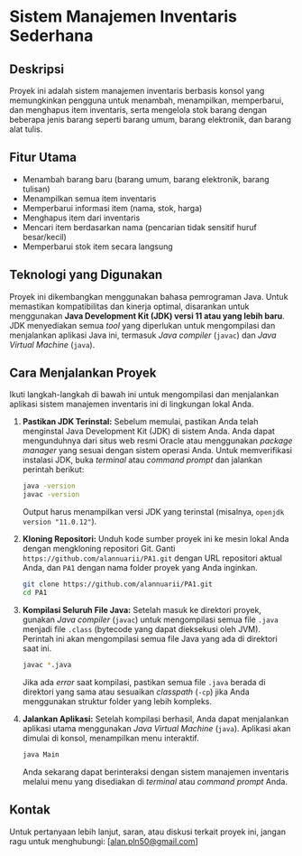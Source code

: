 # Sistem Manajemen Inventaris Sederhana

## Deskripsi
Proyek ini adalah sistem manajemen inventaris berbasis konsol yang memungkinkan pengguna untuk menambah, menampilkan, memperbarui, dan menghapus item inventaris, serta mengelola stok barang dengan beberapa jenis barang seperti barang umum, barang elektronik, dan barang alat tulis.

## Fitur Utama
- Menambah barang baru (barang umum, barang elektronik, barang tulisan)
- Menampilkan semua item inventaris
- Memperbarui informasi item (nama, stok, harga)
- Menghapus item dari inventaris
- Mencari item berdasarkan nama (pencarian tidak sensitif huruf besar/kecil)
- Memperbarui stok item secara langsung

## Teknologi yang Digunakan
Proyek ini dikembangkan menggunakan bahasa pemrograman Java. Untuk memastikan kompatibilitas dan kinerja optimal, disarankan untuk menggunakan **Java Development Kit (JDK) versi 11 atau yang lebih baru**. JDK menyediakan semua *tool* yang diperlukan untuk mengompilasi dan menjalankan aplikasi Java ini, termasuk *Java compiler* (`javac`) dan *Java Virtual Machine* (`java`).

## Cara Menjalankan Proyek
Ikuti langkah-langkah di bawah ini untuk mengompilasi dan menjalankan aplikasi sistem manajemen inventaris ini di lingkungan lokal Anda.

1.  **Pastikan JDK Terinstal:**
    Sebelum memulai, pastikan Anda telah menginstal Java Development Kit (JDK) di sistem Anda. Anda dapat mengunduhnya dari situs web resmi Oracle atau menggunakan *package manager* yang sesuai dengan sistem operasi Anda.
    Untuk memverifikasi instalasi JDK, buka *terminal* atau *command prompt* dan jalankan perintah berikut:
    ```bash
    java -version
    javac -version
    ```
    Output harus menampilkan versi JDK yang terinstal (misalnya, `openjdk version "11.0.12"`).

2.  **Kloning Repositori:**
    Unduh kode sumber proyek ini ke mesin lokal Anda dengan mengkloning repositori Git. Ganti `https://github.com/alannuarii/PA1.git` dengan URL repositori aktual Anda, dan `PA1` dengan nama folder proyek yang Anda inginkan.
    ```bash
    git clone https://github.com/alannuarii/PA1.git
    cd PA1
    ```

3.  **Kompilasi Seluruh File Java:**
    Setelah masuk ke direktori proyek, gunakan *Java compiler* (`javac`) untuk mengompilasi semua file `.java` menjadi file `.class` (bytecode yang dapat dieksekusi oleh JVM). Perintah ini akan mengompilasi semua file Java yang ada di direktori saat ini.
    ```bash
    javac *.java
    ```
    Jika ada *error* saat kompilasi, pastikan semua file `.java` berada di direktori yang sama atau sesuaikan *classpath* (`-cp`) jika Anda menggunakan struktur folder yang lebih kompleks.

4.  **Jalankan Aplikasi:**
    Setelah kompilasi berhasil, Anda dapat menjalankan aplikasi utama menggunakan *Java Virtual Machine* (`java`). Aplikasi akan dimulai di konsol, menampilkan menu interaktif.
    ```bash
    java Main
    ```
    Anda sekarang dapat berinteraksi dengan sistem manajemen inventaris melalui menu yang disediakan di *terminal* atau *command prompt* Anda.

## Kontak
Untuk pertanyaan lebih lanjut, saran, atau diskusi terkait proyek ini, jangan ragu untuk menghubungi: [alan.pln50@gmail.com]
